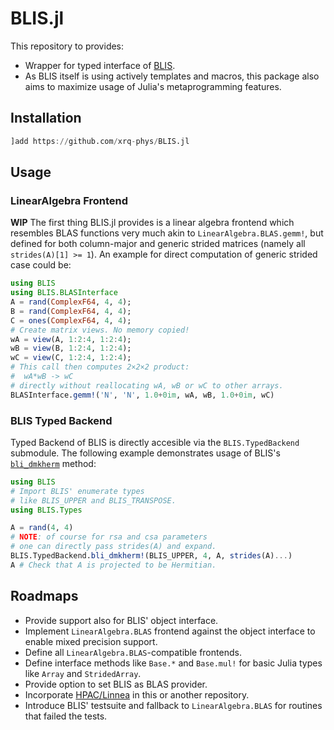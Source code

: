 BLIS.jl
=======

This repository to provides:

- Wrapper for typed interface of [BLIS](https://github.com/flame/blis).
- As BLIS itself is using actively templates and macros, 
  this package also aims to maximize usage of Julia's
  metaprogramming features.
  

## Installation
```julia
]add https://github.com/xrq-phys/BLIS.jl
```

## Usage

### LinearAlgebra Frontend

**WIP** The first thing BLIS.jl provides is a linear algebra frontend which resembles BLAS functions very much akin to `LinearAlgebra.BLAS.gemm!`, but defined for both column-major and generic strided matrices (namely all `strides(A)[1] >= 1`). An example for direct computation of generic strided case could be:

```julia
using BLIS
using BLIS.BLASInterface
A = rand(ComplexF64, 4, 4);
B = rand(ComplexF64, 4, 4);
C = ones(ComplexF64, 4, 4);
# Create matrix views. No memory copied!
wA = view(A, 1:2:4, 1:2:4);
wB = view(B, 1:2:4, 1:2:4);
wC = view(C, 1:2:4, 1:2:4);
# This call then computes 2×2×2 product:
#  wA*wB -> wC
# directly without reallocating wA, wB or wC to other arrays.
BLASInterface.gemm!('N', 'N', 1.0+0im, wA, wB, 1.0+0im, wC)
```

### BLIS Typed Backend

Typed Backend of BLIS is directly accesible via the `BLIS.TypedBackend` submodule. The following example demonstrates usage of BLIS's [`bli_dmkherm`](https://github.com/flame/blis/blob/master/docs/BLISTypedAPI.md#mkherm) method:

```julia
using BLIS
# Import BLIS' enumerate types
# like BLIS_UPPER and BLIS_TRANSPOSE.
using BLIS.Types

A = rand(4, 4)
# NOTE: of course for rsa and csa parameters
# one can directly pass strides(A) and expand.
BLIS.TypedBackend.bli_dmkherm!(BLIS_UPPER, 4, A, strides(A)...)
A # Check that A is projected to be Hermitian.
```

## Roadmaps

- Provide support also for BLIS' object interface.
- Implement `LinearAlgebra.BLAS` frontend against the object interface to enable mixed precision support.
- Define all `LinearAlgebra.BLAS`-compatible frontends.
- Define interface methods like `Base.*` and `Base.mul!` for basic
  Julia types like `Array` and `StridedArray`.
- Provide option to set BLIS as BLAS provider.
- Incorporate [HPAC/Linnea](https://github.com/HPAC/linnea) in this
  or another repository.
- Introduce BLIS' testsuite and fallback to `LinearAlgebra.BLAS` for
  routines that failed the tests.
